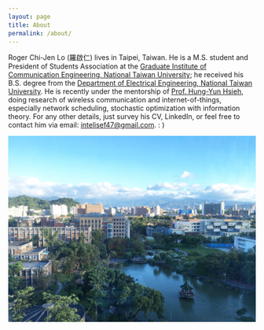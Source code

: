 ```yaml
---
layout: page
title: About
permalink: /about/
---
```


Roger Chi-Jen Lo (羅啟仁) lives in Taipei, Taiwan. He is a M.S. student and President of Students Association at the [Graduate Institute of Communication Engineering, National Taiwan University]; he received his B.S. degree from the [Department of Electrical Engineering, National Taiwan University]. He is recently under the mentorship of [Prof. Hung-Yun Hsieh], doing research of wireless communication and internet-of-things, especially network scheduling, stochastic optimization with information theory. For any other details, just survey his CV, LinkedIn, or feel free to contact him via email: <a href="mailto: intelisef47@gmail.com">intelisef47@gmail.com</a>. : )

![NTU](/assets/NTU.jpg)

[Graduate Institute of Communication Engineering, National Taiwan University]: https://comm.ntu.edu.tw
[Department of Electrical Engineering, National Taiwan University]: https://web.ee.ntu.edu.tw
[Prof. Hung-Yun Hsieh]: https://www.ee.ntu.edu.tw/profile1.php?teacher_id=942014
